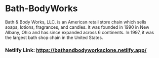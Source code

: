 # Bath-BodyWorks
Bath &amp; Body Works, LLC. is an American retail store chain which sells soaps, lotions, fragrances, and candles. It was founded in 1990 in New Albany, Ohio and has since expanded across 6 continents. In 1997, it was the largest bath shop chain in the United States.

### Netlify Link: https://bathandbodyworksclone.netlify.app/
